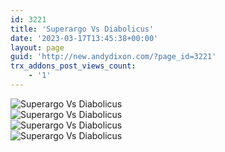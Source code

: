 ```yaml
---
id: 3221
title: 'Superargo Vs Diabolicus'
date: '2023-03-17T13:45:38+00:00'
layout: page
guid: 'http://new.andydixon.com/?page_id=3221'
trx_addons_post_views_count:
    - '1'
---
```


![Superargo Vs Diabolicus](https://i0.wp.com/assets.g8x2.ldn.idrivee2-23.com/posters/Superargo%20Vs%20Diabolicus%2001.jpg?w=1200&ssl=1 "Superargo Vs Diabolicus")  
![Superargo Vs Diabolicus](https://i0.wp.com/assets.g8x2.ldn.idrivee2-23.com/posters/Superargo%20Vs%20Diabolicus%2002.jpg?w=1200&ssl=1 "Superargo Vs Diabolicus")  
![Superargo Vs Diabolicus](https://i0.wp.com/assets.g8x2.ldn.idrivee2-23.com/posters/Superargo%20Vs%20Diabolicus%2003.jpg?w=1200&ssl=1 "Superargo Vs Diabolicus")  
![Superargo Vs Diabolicus](https://i0.wp.com/assets.g8x2.ldn.idrivee2-23.com/posters/Superargo%20Vs%20Diabolicus%2004.jpg?w=1200&ssl=1 "Superargo Vs Diabolicus")